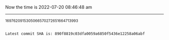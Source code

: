 Now the time is 2022-07-20 08:46:48 am

---

<small>1697620915305066570272651664713993</small>

```txt

Latest commit SHA is: 890f8819c03dfa0059a6850f5436e12258a06abf
```
